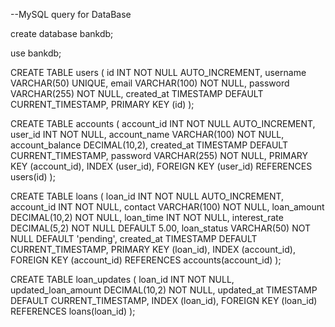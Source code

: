  --MySQL query for DataBase

create database bankdb;

use bankdb;

CREATE TABLE users (
    id INT NOT NULL AUTO_INCREMENT,
    username VARCHAR(50) UNIQUE,
    email VARCHAR(100) NOT NULL,
    password VARCHAR(255) NOT NULL,
    created_at TIMESTAMP DEFAULT CURRENT_TIMESTAMP,
    PRIMARY KEY (id)
);

CREATE TABLE accounts (
    account_id INT NOT NULL AUTO_INCREMENT,
    user_id INT NOT NULL,
    account_name VARCHAR(100) NOT NULL,
    account_balance DECIMAL(10,2),
    created_at TIMESTAMP DEFAULT CURRENT_TIMESTAMP,
    password VARCHAR(255) NOT NULL,
    PRIMARY KEY (account_id),
    INDEX (user_id),
    FOREIGN KEY (user_id) REFERENCES users(id)
);


CREATE TABLE loans (
    loan_id INT NOT NULL AUTO_INCREMENT,
    account_id INT NOT NULL,
    contact VARCHAR(100) NOT NULL,
    loan_amount DECIMAL(10,2) NOT NULL,
    loan_time INT NOT NULL,
    interest_rate DECIMAL(5,2) NOT NULL DEFAULT 5.00,
    loan_status VARCHAR(50) NOT NULL DEFAULT 'pending',
    created_at TIMESTAMP DEFAULT CURRENT_TIMESTAMP,
    PRIMARY KEY (loan_id),
    INDEX (account_id),
    FOREIGN KEY (account_id) REFERENCES accounts(account_id)
);


CREATE TABLE loan_updates (
    loan_id INT NOT NULL,
    updated_loan_amount DECIMAL(10,2) NOT NULL,
    updated_at TIMESTAMP DEFAULT CURRENT_TIMESTAMP,
    INDEX (loan_id),
    FOREIGN KEY (loan_id) REFERENCES loans(loan_id)
);




